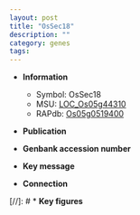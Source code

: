 ```yaml
---
layout: post
title: "OsSec18"
description: ""
category: genes
tags: 
---
```


* **Information**  
    + Symbol: OsSec18  
    + MSU: [LOC_Os05g44310](http://rice.uga.edu/cgi-bin/ORF_infopage.cgi?orf=LOC_Os05g44310)  
    + RAPdb: [Os05g0519400](http://rapdb.dna.affrc.go.jp/viewer/gbrowse_details/irgsp1?name=Os05g0519400)  

* **Publication**  

* **Genbank accession number**  

* **Key message**  

* **Connection**  

[//]: # * **Key figures**  


